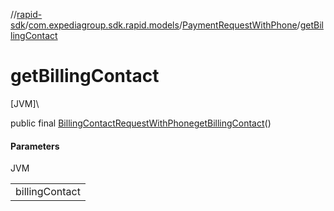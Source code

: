 //[rapid-sdk](../../../index.md)/[com.expediagroup.sdk.rapid.models](../index.md)/[PaymentRequestWithPhone](index.md)/[getBillingContact](get-billing-contact.md)

# getBillingContact

[JVM]\

public final [BillingContactRequestWithPhone](../-billing-contact-request-with-phone/index.md)[getBillingContact](get-billing-contact.md)()

#### Parameters

JVM

| |
|---|
| billingContact |
